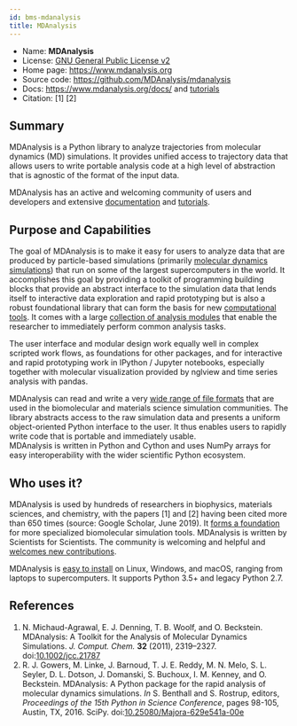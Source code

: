```yaml
---
id: bms-mdanalysis
title: MDAnalysis
---
```


* Name: **MDAnalysis**
* License: [GNU General Public License v2](https://github.com/MDAnalysis/mdanalysis/blob/develop/LICENSE)
* Home page: https://www.mdanalysis.org
* Source code: https://github.com/MDAnalysis/mdanalysis
* Docs: https://www.mdanalysis.org/docs/ and [tutorials](https://www.mdanalysis.org/pages/learning_MDAnalysis/#tutorials)
* Citation: [1] [2]

## Summary

MDAnalysis is a Python library to analyze trajectories from molecular dynamics (MD) simulations. It provides unified access to trajectory data that allows users to write portable analysis code at a high level of abstraction that is agnostic of the format of the input data.

MDAnalysis has an active and welcoming community of users and developers and extensive [documentation](https://www.mdanalysis.org/docs/) and [tutorials](https://www.mdanalysis.org/pages/learning_MDAnalysis/#tutorials).


## Purpose and Capabilities

The goal of MDAnalysis is to make it easy for users to analyze data that are produced by particle-based simulations (primarily [molecular dynamics simulations](https://en.wikipedia.org/wiki/Molecular_dynamics)) that run on some of the largest supercomputers in the world.  It accomplishes this goal by providing a toolkit of programming building blocks that provide an abstract interface to the simulation data that lends itself to interactive data exploration and rapid prototyping but is also a robust foundational library that can form the basis for new [computational tools](https://www.mdanalysis.org/pages/used-by/). It comes with a large [collection of analysis modules](https://www.mdanalysis.org/docs/documentation_pages/analysis_modules.html) that enable the researcher to immediately perform common analysis tasks.

The user interface and modular design work equally well in complex scripted work flows, as foundations for other packages, and for interactive and rapid prototyping work in IPython / Jupyter notebooks, especially together with molecular visualization provided by nglview and time series analysis with pandas. 

MDAnalysis can read and write a very [wide range of file formats](https://www.mdanalysis.org/docs/documentation_pages/coordinates/init.html#id2) that are used in the biomolecular and materials science simulation communities. The library abstracts  access to the raw simulation data and presents a uniform object-oriented Python interface to the user. It thus enables users to rapidly write code that is portable and immediately usable.                
MDAnalysis is written in Python and Cython and uses NumPy arrays for easy interoperability with the wider scientific Python ecosystem. 
            
        
     
## Who uses it?

MDAnalysis is used by hundreds of researchers in biophysics, materials sciences, and chemistry, with the papers [1] and [2] having been cited more than 650 times (source: Google Scholar, June 2019). It [forms a foundation](https://www.mdanalysis.org/pages/used-by/) for more specialized biomolecular simulation tools. MDAnalysis is written by Scientists for Scientists. The community is welcoming and helpful and [welcomes new contributions](https://www.mdanalysis.org/#participating).

MDAnalysis is [easy to install](https://www.mdanalysis.org/pages/installation_quick_start/) on Linux, Windows, and macOS, ranging from laptops to supercomputers. It supports Python 3.5+ and legacy Python 2.7. 


## References

1. N. Michaud-Agrawal, E. J. Denning, T. B. Woolf, and O. Beckstein. MDAnalysis: A Toolkit for the Analysis of Molecular Dynamics Simulations. *J. Comput. Chem.* **32** (2011), 2319–2327. doi:[10.1002/jcc.21787](http://dx.doi.org/10.1002/jcc.21787)
2. R. J. Gowers, M. Linke, J. Barnoud, T. J. E. Reddy, M. N. Melo, S. L. Seyler, D. L. Dotson, J. Domanski, S. Buchoux, I. M. Kenney, and O. Beckstein. MDAnalysis: A Python package for the rapid analysis of molecular dynamics simulations. *In* S. Benthall and S. Rostrup, editors, *Proceedings of the 15th Python in Science Conference*, pages 98-105, Austin, TX, 2016. SciPy. doi:[10.25080/Majora-629e541a-00e](https://doi.org/10.25080/Majora-629e541a-00e)

